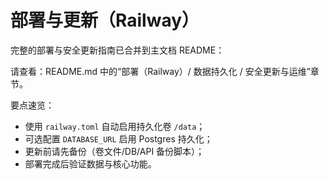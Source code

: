 # 部署与更新（Railway）

完整的部署与安全更新指南已合并到主文档 README：

请查看：README.md 中的“部署（Railway）/ 数据持久化 / 安全更新与运维”章节。

要点速览：
- 使用 `railway.toml` 自动启用持久化卷 `/data`；
- 可选配置 `DATABASE_URL` 启用 Postgres 持久化；
- 更新前请先备份（卷文件/DB/API 备份脚本）；
- 部署完成后验证数据与核心功能。